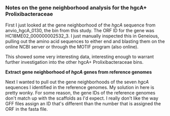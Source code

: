 ### Notes on the gene neighborhood analysis for the hgcA+ Prolixibacteraceae

First I just looked at the gene neighborhood of the *hgcA* sequence from anvio_hgcA_0130, the bin from this study.
The ORF ID for the gene was HC18ME02_000000002532_3.
I just manually inspected this in Geneious, pulling out the amino acid sequences to either end and blasting them on the online NCBI server or through the MOTIF program (also online).

This showed some very interesting data, interesting enough to warrant further investigation into the other hgcA+ Prolixibacteraceae bins.

**Extract gene neighborhood of *hgcA* genes from reference genomes**

Next I wanted to pull out the gene neighborhoods of the seven *hgcA* sequences I identified in the reference genomes.
My solution in here is pretty wonky.
For some reason, the gene IDs of the reference genomes don't match up with the scaffolds as I'd expect.
I really don't like the way GFF files assign an ID that's different than the number that is assigned the ORF in the fasta file.
